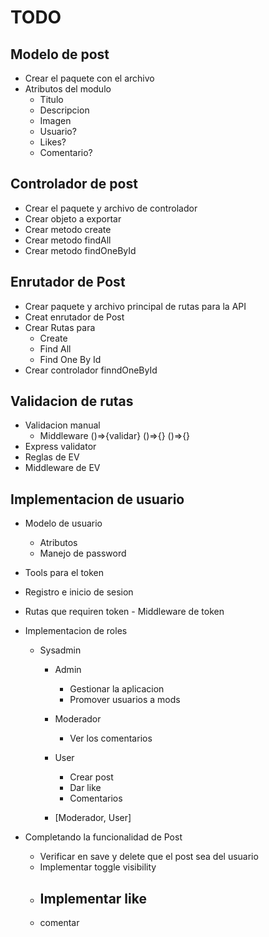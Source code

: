 # TODO

## Modelo de post

- Crear el paquete con el archivo
- Atributos del modulo
  - Titulo
  - Descripcion
  - Imagen
  - Usuario?
  - Likes?
  - Comentario?

## Controlador de post

- Crear el paquete y archivo de controlador
- Crear objeto a exportar
- Crear metodo create
- Crear metodo findAll
- Crear metodo findOneById

## Enrutador de Post

- Crear paquete y archivo principal de rutas para la API
- Creat enrutador de Post
- Crear Rutas para
  - Create
  - Find All
  - Find One By Id
- Crear controlador finndOneById

## Validacion de rutas

- Validacion manual
  - Middleware ()=>{validar} ()=>{} ()=>{}
- Express validator
- Reglas de EV
- Middleware de EV

## Implementacion de usuario

- Modelo de usuario
  - Atributos
  - Manejo de password
- Tools para el token
- Registro e inicio de sesion
- Rutas que requiren token - Middleware de token
- Implementacion de roles

  - Sysadmin

    - Admin
      - Gestionar la aplicacion
      - Promover usuarios a mods
    - Moderador
      - Ver los comentarios
    - User

      - Crear post
      - Dar like
      - Comentarios

    - [Moderador, User]

- Completando la funcionalidad de Post
  - Verificar en save y delete que el post sea del usuario
  - Implementar toggle visibility
  - Implementar like
    -
  - comentar
